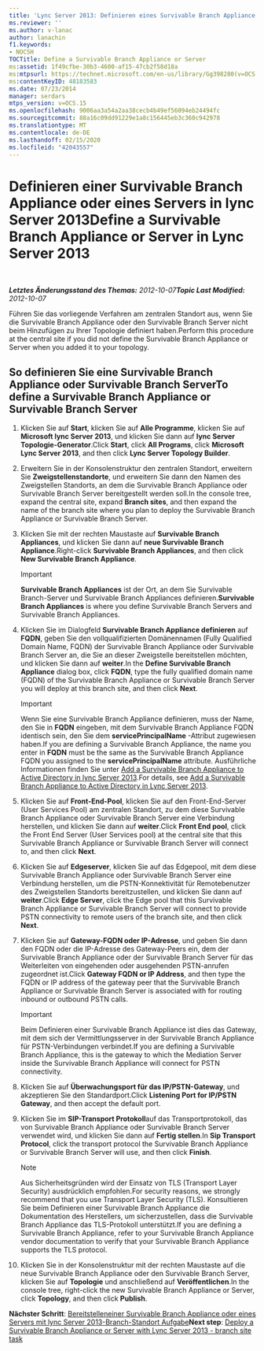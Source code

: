 ```yaml
---
title: 'Lync Server 2013: Definieren eines Survivable Branch Appliance oder Servers'
ms.reviewer: ''
ms.author: v-lanac
author: lanachin
f1.keywords:
- NOCSH
TOCTitle: Define a Survivable Branch Appliance or Server
ms:assetid: 1f49cfbe-30b3-4600-af15-47cb2f58d18a
ms:mtpsurl: https://technet.microsoft.com/en-us/library/Gg398280(v=OCS.15)
ms:contentKeyID: 48183583
ms.date: 07/23/2014
manager: serdars
mtps_version: v=OCS.15
ms.openlocfilehash: 9006aa3a54a2aa38cecb4b49ef56094eb24494fc
ms.sourcegitcommit: 88a16c09dd91229e1a8c156445eb3c360c942978
ms.translationtype: MT
ms.contentlocale: de-DE
ms.lasthandoff: 02/15/2020
ms.locfileid: "42043557"
---
```

<div data-xmlns="http://www.w3.org/1999/xhtml">

<div class="topic" data-xmlns="http://www.w3.org/1999/xhtml" data-msxsl="urn:schemas-microsoft-com:xslt" data-cs="http://msdn.microsoft.com/">

<div data-asp="http://msdn2.microsoft.com/asp">

# <a name="define-a-survivable-branch-appliance-or-server-in-lync-server-2013"></a><span data-ttu-id="cff6f-102">Definieren einer Survivable Branch Appliance oder eines Servers in lync Server 2013</span><span class="sxs-lookup"><span data-stu-id="cff6f-102">Define a Survivable Branch Appliance or Server in Lync Server 2013</span></span>

</div>

<div id="mainSection">

<div id="mainBody">

<span> </span>

<span data-ttu-id="cff6f-103">_**Letztes Änderungsstand des Themas:** 2012-10-07_</span><span class="sxs-lookup"><span data-stu-id="cff6f-103">_**Topic Last Modified:** 2012-10-07_</span></span>

<span data-ttu-id="cff6f-104">Führen Sie das vorliegende Verfahren am zentralen Standort aus, wenn Sie die Survivable Branch Appliance oder den Survivable Branch Server nicht beim Hinzufügen zu Ihrer Topologie definiert haben.</span><span class="sxs-lookup"><span data-stu-id="cff6f-104">Perform this procedure at the central site if you did not define the Survivable Branch Appliance or Server when you added it to your topology.</span></span>

<div>

## <a name="to-define-a-survivable-branch-appliance-or-survivable-branch-server"></a><span data-ttu-id="cff6f-105">So definieren Sie eine Survivable Branch Appliance oder Survivable Branch Server</span><span class="sxs-lookup"><span data-stu-id="cff6f-105">To define a Survivable Branch Appliance or Survivable Branch Server</span></span>

1.  <span data-ttu-id="cff6f-106">Klicken Sie auf **Start**, klicken Sie auf **Alle Programme**, klicken Sie auf **Microsoft lync Server 2013**, und klicken Sie dann auf **lync Server Topologie-Generator**.</span><span class="sxs-lookup"><span data-stu-id="cff6f-106">Click **Start**, click **All Programs**, click **Microsoft Lync Server 2013**, and then click **Lync Server Topology Builder**.</span></span>

2.  <span data-ttu-id="cff6f-107">Erweitern Sie in der Konsolenstruktur den zentralen Standort, erweitern Sie **Zweigstellenstandorte**, und erweitern Sie dann den Namen des Zweigstellen Standorts, an dem die Survivable Branch Appliance oder Survivable Branch Server bereitgestellt werden soll.</span><span class="sxs-lookup"><span data-stu-id="cff6f-107">In the console tree, expand the central site, expand **Branch sites**, and then expand the name of the branch site where you plan to deploy the Survivable Branch Appliance or Survivable Branch Server.</span></span>

3.  <span data-ttu-id="cff6f-108">Klicken Sie mit der rechten Maustaste auf **Survivable Branch Appliances**, und klicken Sie dann auf **neue Survivable Branch Appliance**.</span><span class="sxs-lookup"><span data-stu-id="cff6f-108">Right-click **Survivable Branch Appliances**, and then click **New Survivable Branch Appliance**.</span></span>
    
    <div>
    

    > [!IMPORTANT]  
    > <span data-ttu-id="cff6f-109"><STRONG>Survivable Branch Appliances</STRONG> ist der Ort, an dem Sie Survivable Branch-Server und Survivable Branch Appliances definieren.</span><span class="sxs-lookup"><span data-stu-id="cff6f-109"><STRONG>Survivable Branch Appliances</STRONG> is where you define Survivable Branch Servers and Survivable Branch Appliances.</span></span>

    
    </div>

4.  <span data-ttu-id="cff6f-110">Klicken Sie im Dialogfeld **Survivable Branch Appliance definieren** auf **FQDN**, geben Sie den vollqualifizierten Domänennamen (Fully Qualified Domain Name, FQDN) der Survivable Branch Appliance oder Survivable Branch Server an, die Sie an dieser Zweigstelle bereitstellen möchten, und klicken Sie dann auf **weiter**.</span><span class="sxs-lookup"><span data-stu-id="cff6f-110">In the **Define Survivable Branch Appliance** dialog box, click **FQDN**, type the fully qualified domain name (FQDN) of the Survivable Branch Appliance or Survivable Branch Server you will deploy at this branch site, and then click **Next**.</span></span>
    
    <div>
    

    > [!IMPORTANT]  
    > <span data-ttu-id="cff6f-111">Wenn Sie eine Survivable Branch Appliance definieren, muss der Name, den Sie in <STRONG>FQDN</STRONG> eingeben, mit dem Survivable Branch Appliance FQDN identisch sein, den Sie dem <STRONG>servicePrincipalName</STRONG> -Attribut zugewiesen haben.</span><span class="sxs-lookup"><span data-stu-id="cff6f-111">If you are defining a Survivable Branch Appliance, the name you enter in <STRONG>FQDN</STRONG> must be the same as the Survivable Branch Appliance FQDN you assigned to the <STRONG>servicePrincipalName</STRONG> attribute.</span></span> <span data-ttu-id="cff6f-112">Ausführliche Informationen finden Sie unter <A href="lync-server-2013-add-a-survivable-branch-appliance-to-active-directory.md">Add a Survivable Branch Appliance to Active Directory in lync Server 2013</A>.</span><span class="sxs-lookup"><span data-stu-id="cff6f-112">For details, see <A href="lync-server-2013-add-a-survivable-branch-appliance-to-active-directory.md">Add a Survivable Branch Appliance to Active Directory in Lync Server 2013</A>.</span></span>

    
    </div>

5.  <span data-ttu-id="cff6f-113">Klicken Sie auf **Front-End-Pool**, klicken Sie auf den Front-End-Server (User Services Pool) am zentralen Standort, zu dem diese Survivable Branch Appliance oder Survivable Branch Server eine Verbindung herstellen, und klicken Sie dann auf **weiter**.</span><span class="sxs-lookup"><span data-stu-id="cff6f-113">Click **Front End pool**, click the Front End Server (User Services pool) at the central site that this Survivable Branch Appliance or Survivable Branch Server will connect to, and then click **Next**.</span></span>

6.  <span data-ttu-id="cff6f-114">Klicken Sie auf **Edgeserver**, klicken Sie auf das Edgepool, mit dem diese Survivable Branch Appliance oder Survivable Branch Server eine Verbindung herstellen, um die PSTN-Konnektivität für Remotebenutzer des Zweigstellen Standorts bereitzustellen, und klicken Sie dann auf **weiter**.</span><span class="sxs-lookup"><span data-stu-id="cff6f-114">Click **Edge Server**, click the Edge pool that this Survivable Branch Appliance or Survivable Branch Server will connect to provide PSTN connectivity to remote users of the branch site, and then click **Next**.</span></span>

7.  <span data-ttu-id="cff6f-115">Klicken Sie auf **Gateway-FQDN oder IP-Adresse**, und geben Sie dann den FQDN oder die IP-Adresse des Gateway-Peers ein, dem der Survivable Branch Appliance oder der Survivable Branch Server für das Weiterleiten von eingehenden oder ausgehenden PSTN-anrufen zugeordnet ist.</span><span class="sxs-lookup"><span data-stu-id="cff6f-115">Click **Gateway FQDN or IP Address**, and then type the FQDN or IP address of the gateway peer that the Survivable Branch Appliance or Survivable Branch Server is associated with for routing inbound or outbound PSTN calls.</span></span>
    
    <div>
    

    > [!IMPORTANT]  
    > <span data-ttu-id="cff6f-116">Beim Definieren einer Survivable Branch Appliance ist dies das Gateway, mit dem sich der Vermittlungsserver in der Survivable Branch Appliance für PSTN-Verbindungen verbindet.</span><span class="sxs-lookup"><span data-stu-id="cff6f-116">If you are defining a Survivable Branch Appliance, this is the gateway to which the Mediation Server inside the Survivable Branch Appliance will connect for PSTN connectivity.</span></span>

    
    </div>

8.  <span data-ttu-id="cff6f-117">Klicken Sie auf **Überwachungsport für das IP/PSTN-Gateway**, und akzeptieren Sie den Standardport.</span><span class="sxs-lookup"><span data-stu-id="cff6f-117">Click **Listening Port for IP/PSTN Gateway**, and then accept the default port.</span></span>

9.  <span data-ttu-id="cff6f-118">Klicken Sie im **SIP-Transport Protokoll**auf das Transportprotokoll, das von Survivable Branch Appliance oder Survivable Branch Server verwendet wird, und klicken Sie dann auf **Fertig stellen**.</span><span class="sxs-lookup"><span data-stu-id="cff6f-118">In **Sip Transport Protocol**, click the transport protocol the Survivable Branch Appliance or Survivable Branch Server will use, and then click **Finish**.</span></span>
    
    <div>
    

    > [!NOTE]  
    > <span data-ttu-id="cff6f-119">Aus Sicherheitsgründen wird der Einsatz von TLS (Transport Layer Security) ausdrücklich empfohlen.</span><span class="sxs-lookup"><span data-stu-id="cff6f-119">For security reasons, we strongly recommend that you use Transport Layer Security (TLS).</span></span> <span data-ttu-id="cff6f-120">Konsultieren Sie beim Definieren einer Survivable Branch Appliance die Dokumentation des Herstellers, um sicherzustellen, dass die Survivable Branch Appliance das TLS-Protokoll unterstützt.</span><span class="sxs-lookup"><span data-stu-id="cff6f-120">If you are defining a Survivable Branch Appliance, refer to your Survivable Branch Appliance vendor documentation to verify that your Survivable Branch Appliance supports the TLS protocol.</span></span>

    
    </div>

10. <span data-ttu-id="cff6f-121">Klicken Sie in der Konsolenstruktur mit der rechten Maustaste auf die neue Survivable Branch Appliance oder den Survivable Branch Server, klicken Sie auf **Topologie** und anschließend auf **Veröffentlichen**.</span><span class="sxs-lookup"><span data-stu-id="cff6f-121">In the console tree, right-click the new Survivable Branch Appliance or Server, click **Topology**, and then click **Publish**.</span></span>

<span data-ttu-id="cff6f-122">**Nächster Schritt**: [Bereitstelleneiner Survivable Branch Appliance oder eines Servers mit lync Server 2013-Branch-Standort Aufgabe](lync-server-2013-deploy-a-survivable-branch-appliance-or-server-branch-site-task.md)</span><span class="sxs-lookup"><span data-stu-id="cff6f-122">**Next step**: [Deploy a Survivable Branch Appliance or Server with Lync Server 2013 - branch site task](lync-server-2013-deploy-a-survivable-branch-appliance-or-server-branch-site-task.md)</span></span>

</div>

</div>

<span> </span>

</div>

</div>

</div>

